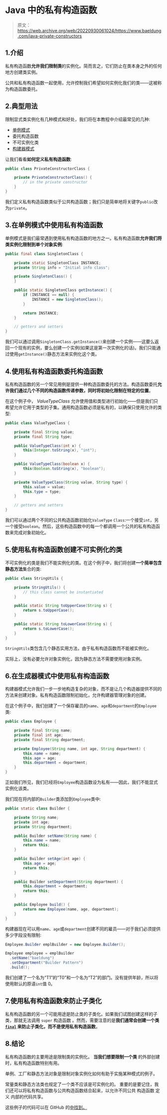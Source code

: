 # Java 中的私有构造函数

> 原文：<https://web.archive.org/web/20220930061024/https://www.baeldung.com/java-private-constructors>

## 1.介绍

私有构造函数**允许我们限制类**的实例化。简而言之，它们防止在类本身之外的任何地方创建类实例。

公共和私有构造函数一起使用，允许控制我们希望如何实例化我们的类——这被称为构造函数委托。

## 2.典型用法

限制显式类实例化有几种模式和好处，我们将在本教程中介绍最常见的几种:

*   [单例模式](/web/20220703152758/https://www.baeldung.com/java-singleton)
*   委托构造函数
*   不可实例化类
*   [构建器模式](/web/20220703152758/https://www.baeldung.com/java-builder-pattern-freebuilder)

让我们看看**如何定义私有构造函数**:

```java
public class PrivateConstructorClass {

    private PrivateConstructorClass() {
        // in the private constructor
    }
}
```

我们定义私有构造函数类似于公共构造函数；我们只是简单地将关键字`public`改为`private`。

## 3.在单例模式中使用私有构造函数

单例模式是我们最常遇到使用私有构造函数的地方之一。私有构造函数**允许我们将类实例化限制到单个对象实例**:

```java
public final class SingletonClass {

    private static SingletonClass INSTANCE;
    private String info = "Initial info class";

    private SingletonClass() {
    }

    public static SingletonClass getInstance() {
        if (INSTANCE == null) {
            INSTANCE = new SingletonClass();
        }

        return INSTANCE;
    }

    // getters and setters
}
```

我们可以通过调用`SingletonClass.getInstance()`来创建一个实例——这要么返回一个现有的实例，要么创建一个实例(如果这是第一次实例化的话)。我们只能通过使用`getInstance()`静态方法来实例化这个类。

## 4.使用私有构造函数委托构造函数

私有构造函数的另一个常见用例是提供一种构造函数委托的方法。构造函数委托**允许我们通过几个不同的构造函数传递参数，同时将初始化限制在特定的位置**。

在这个例子中， *ValueTypeClass* 允许使用值和类型进行初始化——但是我们只希望允许它用于类型的子集。通用构造函数必须是私有的，以确保只使用允许的类型:

```java
public class ValueTypeClass {

    private final String value;
    private final String type;

    public ValueTypeClass(int x) {
        this(Integer.toString(x), "int");
    }

    public ValueTypeClass(boolean x) {
        this(Boolean.toString(x), "boolean");
    }

    private ValueTypeClass(String value, String type) {
        this.value = value;
        this.type = type;
    }

    // getters and setters
}
```

我们可以通过两个不同的公共构造函数初始化`ValueType` `Class`:一个接受`int`，另一个接受`boolean`。然后，这些构造函数中的每一个都调用一个公共的私有构造函数来完成对象初始化。

## 5.使用私有构造函数创建不可实例化的类

不可实例化的类是我们不能实例化的类。在这个例子中，我们将创建**一个简单包含静态方法**集合的类:

```java
public class StringUtils {

    private StringUtils() {
        // this class cannot be instantiated
    }

    public static String toUpperCase(String s) {
        return s.toUpperCase();
    }

    public static String toLowerCase(String s) {
        return s.toLowerCase();
    }
}
```

`StringUtils`类包含几个静态实用方法，由于私有构造函数而不能被实例化。

实际上，没有必要允许对象实例化，因为静态方法不需要使用对象实例。

## 6.在生成器模式中使用私有构造函数

构建器模式允许我们一步一步地构造复杂的对象，而不是让几个构造器提供不同的方法来创建对象。私有构造函数限制初始化，允许构建器管理对象的创建。

在这个例子中，我们创建了一个保存雇员的`name`、`age`和`department`的`Employee`类:

```java
public class Employee {

    private final String name;
    private final int age;
    private final String department;

    private Employee(String name, int age, String department) {
        this.name = name;
        this.age = age;
        this.department = department;
    }
}
```

正如我们所见，我们已经将`Employee`构造函数设为私有——因此，我们不能显式实例化该类。

我们现在将内部的`Builder`类添加到`Employee`类中:

```java
public static class Builder {

    private String name;
    private int age;
    private String department;

    public Builder setName(String name) {
        this.name = name;
        return this;
    }

    public Builder setAge(int age) {
        this.age = age;
        return this;
    }

    public Builder setDepartment(String department) {
        this.department = department;
        return this;
    }

    public Employee build() {
        return new Employee(name, age, department);
    }
}
```

构建器现在可以用`name`、`age`或`department`创建不同的雇员——对于我们必须提供多少字段没有限制:

```java
Employee.Builder emplBuilder = new Employee.Builder();

Employee employee = emplBuilder
  .setName("baeldung")
  .setDepartment("Builder Pattern")
  .build();
```

我们创建了一个名为“T1”的“T0”和一个名为“T2”的部门。没有提供年龄，所以将使用默认的原语`int`值 0。

## 7.使用私有构造函数来防止子类化

私有构造函数的另一个可能用途是防止类的子类化。如果我们试图创建这样的子类，那就无法调用 `super` 构造函数 。然而，需要注意的是**我们通常会创建一个类 [`final`](/web/20220703152758/https://www.baeldung.com/java-final) 来防止子类化，而不是使用私有构造函数**。

## 8.结论

私有构造函数的主要用途是限制类的实例化。 **当我们想要限制一个类** 的外部创建时，私有构造函数特别有用。

单例、工厂和静态方法对象是限制对象实例化如何有助于实施某种模式的例子。

常量类和静态方法类也规定了一个类不应该是可实例化的。 重要的是要记住，我们还可以将私有构造函数与公共构造函数结合起来，以允许不同公共 构造函数 定义 内部的代码共享。

这些例子的代码可以在 GitHub 的[中找到。](https://web.archive.org/web/20220703152758/https://github.com/eugenp/tutorials/tree/master/core-java-modules/core-java-lang-oop-constructors)